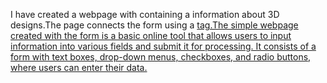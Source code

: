 I have created a webpage with containing a information about 3D designs.The page connects the form using a <a href> tag.The simple webpage created with the form is a basic online tool that allows users to input information into various fields and submit it for processing. It consists of a form with text boxes, drop-down menus, checkboxes, and radio buttons, where users can enter their data.
